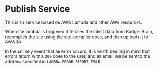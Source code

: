 Publish Service
===============

This is an service based on AWS Lambda and other AWS resources.

When the lambda is triggered it fetches the latest data from Badger Brain,
recompiles the site using the site-compiler code, and then uploads it to AWS
S3.

In the unlikely event that an error occurs, it is worth bearing in mind that errors return with a `200` code to the user, and an email will be sent to the address specified in `LAMBDA_ERROR_REPORT_EMAIL`.
